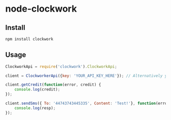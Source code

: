 node-clockwork
==============

Install
---
```bash
npm install clockwork
```

Usage
---
```js
ClockworkApi = require('clockwork').ClockworkApi;

client = ClockworkerApi({key: 'YOUR_API_KEY_HERE'}); // Alternatively you can use username and password

client.getCredit(function(error, credit) {
    console.log(credit);
});

client.sendSms({ To: '44743743445335', Content: 'Test!'}, function(error, resp) {
    console.log(resp);
});
```
